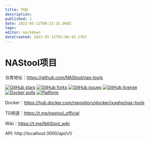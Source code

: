 ```yaml
---
title: 开始
description: 
published: 1
date: 2023-05-12T08:23:15.060Z
tags: 
editor: markdown
dateCreated: 2023-05-12T03:00:45.176Z
---
```


# NAStool项目

仓库地址：https://github.com/NAStool/nas-tools

[![GitHub stars](https://img.shields.io/github/stars/NAStool/nas-tools?style=plastic)](https://github.com/NAStool/nas-tools/stargazers)
[![GitHub forks](https://img.shields.io/github/forks/NAStool/nas-tools?style=plastic)](https://github.com/NAStool/nas-tools/network/members)
[![GitHub issues](https://img.shields.io/github/issues/NAStool/nas-tools?style=plastic)](https://github.com/NAStool/nas-tools/issues)
[![GitHub license](https://img.shields.io/github/license/NAStool/nas-tools?style=plastic)](https://github.com/NAStool/nas-tools/blob/master/LICENSE.md)
[![Docker pulls](https://img.shields.io/docker/pulls/jxxghp/nas-tools?style=plastic)](https://hub.docker.com/r/jxxghp/nas-tools)
[![Platform](https://img.shields.io/badge/platform-amd64/arm64-pink?style=plastic)](https://hub.docker.com/r/jxxghp/nas-tools)

Docker：https://hub.docker.com/repository/docker/jxxghp/nas-tools

TG频道：https://t.me/nastool_official

Wiki：https://t.me/NAStool_wiki

API: http://localhost:3000/api/v1/